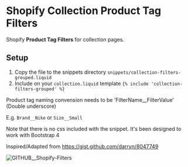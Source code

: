 # Shopify Collection Product Tag Filters

Shopify  **Product Tag Filters** for collection pages.

## Setup

1. Copy the file to the snippets directory ```snippets/collection-filters-grouped.liquid```
2. Include on your ```collection.liquid``` template ```{% include 'collection-filters-grouped' %}```

Product tag naming convension needs to be 'FilterName__FilterValue' (Double underscore)

E.g. ```Brand__Nike``` or ```Size__Small```

Note that there is no css included with the snippet. It's been designed to work with Bootstrap 4 

Inspired/Adapted from https://gist.github.com/darryn/8047749

![GITHUB__Shopify-Filters](https://user-images.githubusercontent.com/390332/111279941-265cc480-8633-11eb-8987-41daf95f175a.gif)

